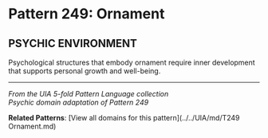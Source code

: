 # Pattern 249: Ornament

## PSYCHIC ENVIRONMENT

Psychological structures that embody ornament require inner development that supports personal growth and well-being.

---

*From the UIA 5-fold Pattern Language collection*  
*Psychic domain adaptation of Pattern 249*

**Related Patterns**: [View all domains for this pattern](../../UIA/md/T249 Ornament.md)